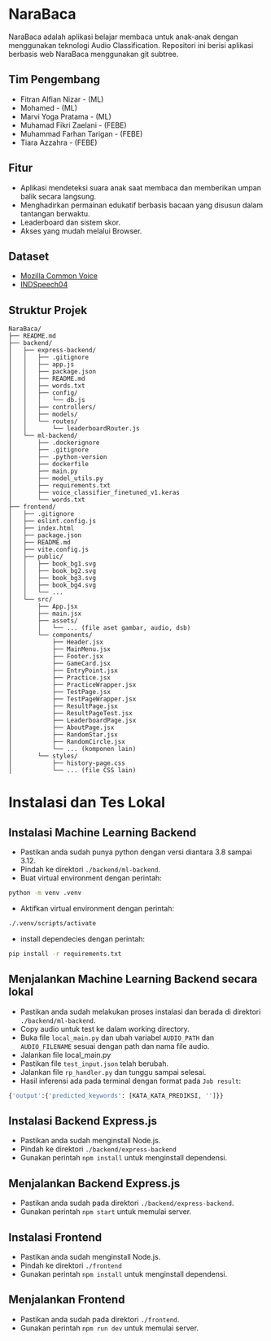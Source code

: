 # NaraBaca
NaraBaca adalah aplikasi belajar membaca untuk anak-anak dengan menggunakan teknologi Audio Classification. Repositori ini berisi aplikasi berbasis web NaraBaca menggunakan git subtree.

## Tim Pengembang
- Fitran Alfian Nizar - (ML) 
- Mohamed - (ML)
- Marvi Yoga Pratama - (ML)
- Muhamad Fikri Zaelani - (FEBE)
- Muhammad Farhan Tarigan - (FEBE)
- Tiara Azzahra - (FEBE)

## Fitur
- Aplikasi mendeteksi suara anak saat membaca dan memberikan umpan balik secara langsung.
- Menghadirkan permainan edukatif berbasis bacaan yang disusun dalam tantangan berwaktu.
- Leaderboard dan sistem skor.
- Akses yang mudah melalui Browser.

## Dataset
- [Mozilla Common Voice](https://commonvoice.mozilla.org/id/datasets)
- [INDSpeech04](https://github.com/s-sakti/data_indsp_teldialog_lvcsr)

## Struktur Projek
```
NaraBaca/
├── README.md
├── backend/
│   ├── express-backend/
│   │   ├── .gitignore
│   │   ├── app.js
│   │   ├── package.json
│   │   ├── README.md
│   │   ├── words.txt
│   │   ├── config/
│   │   │   └── db.js
│   │   ├── controllers/
│   │   ├── models/
│   │   └── routes/
│   │       └── leaderboardRouter.js
│   └── ml-backend/
│       ├── .dockerignore
│       ├── .gitignore
│       ├── .python-version
│       ├── dockerfile
│       ├── main.py
│       ├── model_utils.py
│       ├── requirements.txt
│       ├── voice_classifier_finetuned_v1.keras
│       └── words.txt
├── frontend/
│   ├── .gitignore
│   ├── eslint.config.js
│   ├── index.html
│   ├── package.json
│   ├── README.md
│   ├── vite.config.js
│   ├── public/
│   │   ├── book_bg1.svg
│   │   ├── book_bg2.svg
│   │   ├── book_bg3.svg
│   │   ├── book_bg4.svg
│   │   └── ...
│   └── src/
│       ├── App.jsx
│       ├── main.jsx
│       ├── assets/
│       │   └── ... (file aset gambar, audio, dsb)
│       └── components/
│           ├── Header.jsx
│           ├── MainMenu.jsx
│           ├── Footer.jsx
│           ├── GameCard.jsx
│           ├── EntryPoint.jsx
│           ├── Practice.jsx
│           ├── PracticeWrapper.jsx
│           ├── TestPage.jsx
│           ├── TestPageWrapper.jsx
│           ├── ResultPage.jsx
│           ├── ResultPageTest.jsx
│           ├── LeaderboardPage.jsx
│           ├── AboutPage.jsx
│           ├── RandomStar.jsx
│           ├── RandomCircle.jsx
│           └── ... (komponen lain)
│       └── styles/
│           ├── history-page.css
│           └── ... (file CSS lain)
```


# Instalasi dan Tes Lokal
## Instalasi Machine Learning Backend
- Pastikan anda sudah punya python dengan versi diantara 3.8 sampai 3.12.
- Pindah ke direktori `./backend/ml-backend`.
- Buat virtual environment dengan perintah:
```bash
python -m venv .venv
```
- Aktifkan virtual environment dengan perintah:
```bash
./.venv/scripts/activate
```
- install dependecies dengan perintah:
```bash
pip install -r requirements.txt
```

## Menjalankan Machine Learning Backend secara lokal
- Pastikan anda sudah melakukan proses instalasi dan berada di direktori `./backend/ml-backend`.
- Copy audio untuk test ke dalam working directory.
- Buka file `local_main.py` dan ubah variabel `AUDIO_PATH` dan `AUDIO_FILENAME` sesuai dengan path dan nama file audio.
- Jalankan file local_main.py
- Pastikan file `test_input.json` telah berubah.
- Jalankan file `rp_handler.py` dan tunggu sampai selesai.
- Hasil inferensi ada pada terminal dengan format pada `Job result`:
```python
{'output':{'predicted_keywords': [KATA_KATA_PREDIKSI, '']}}
```

## Instalasi Backend Express.js
- Pastikan anda sudah menginstall Node.js.
- Pindah ke direktori `./backend/express-backend`
- Gunakan perintah `npm install` untuk menginstall dependensi.

## Menjalankan Backend Express.js
- Pastikan anda sudah pada direktori `./backend/express-backend`.
- Gunakan perintah `npm start` untuk memulai server.

## Instalasi Frontend
- Pastikan anda sudah menginstall Node.js.
- Pindah ke direktori `./frontend`
- Gunakan perintah `npm install` untuk menginstall dependensi.

## Menjalankan Frontend
- Pastikan anda sudah pada direktori `./frontend`.
- Gunakan perintah `npm run dev` untuk memulai server.